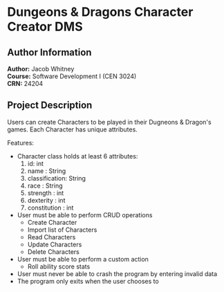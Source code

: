 # Dungeons & Dragons Character Creator DMS

## Author Information

**Author:** Jacob Whitney  
**Course:** Software Development I (CEN 3024)  
**CRN:** 24204

## Project Description
Users can create Characters to be played in their
Dugneons & Dragon's games. Each Character has unique
attributes.

Features:
- Character class holds at least 6 attributes:
  1. id: int 
  2. name : String 
  3. classification: String 
  4. race : String 
  5. strength : int 
  6. dexterity : int 
  7. constitution : int
- User must be able to perform CRUD operations
  - Create Character
  - Import list of Characters
  - Read Characters
  - Update Characters
  - Delete Characters
- User must be able to perform a custom action
  - Roll ability score stats
- User must never be able to crash the program by entering invalid data
- The program only exits when the user chooses to